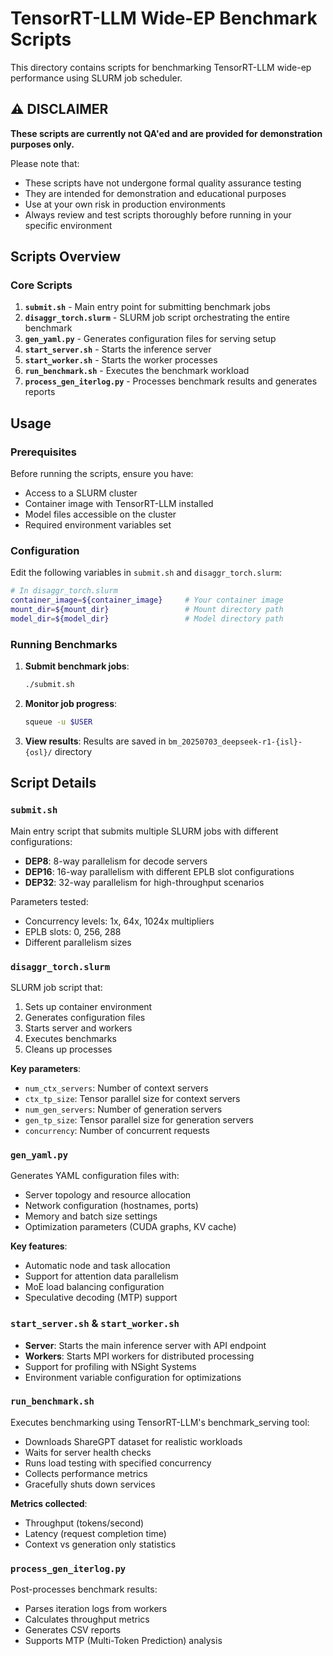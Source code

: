 # TensorRT-LLM Wide-EP Benchmark Scripts

This directory contains scripts for benchmarking TensorRT-LLM wide-ep performance using SLURM job scheduler.

## ⚠️ DISCLAIMER

**These scripts are currently not QA'ed and are provided for demonstration purposes only.**

Please note that:

- These scripts have not undergone formal quality assurance testing
- They are intended for demonstration and educational purposes
- Use at your own risk in production environments
- Always review and test scripts thoroughly before running in your specific environment

## Scripts Overview

### Core Scripts

1. **`submit.sh`** - Main entry point for submitting benchmark jobs
2. **`disaggr_torch.slurm`** - SLURM job script orchestrating the entire benchmark
3. **`gen_yaml.py`** - Generates configuration files for serving setup
4. **`start_server.sh`** - Starts the inference server
5. **`start_worker.sh`** - Starts the worker processes
6. **`run_benchmark.sh`** - Executes the benchmark workload
7. **`process_gen_iterlog.py`** - Processes benchmark results and generates reports

## Usage

### Prerequisites

Before running the scripts, ensure you have:
- Access to a SLURM cluster
- Container image with TensorRT-LLM installed
- Model files accessible on the cluster
- Required environment variables set

### Configuration

Edit the following variables in `submit.sh` and `disaggr_torch.slurm`:

```bash
# In disaggr_torch.slurm
container_image=${container_image}     # Your container image
mount_dir=${mount_dir}                 # Mount directory path
model_dir=${model_dir}                 # Model directory path
```

### Running Benchmarks

1. **Submit benchmark jobs**:
   ```bash
   ./submit.sh
   ```

2. **Monitor job progress**:
   ```bash
   squeue -u $USER
   ```

3. **View results**:
   Results are saved in `bm_20250703_deepseek-r1-{isl}-{osl}/` directory

## Script Details

### `submit.sh`
Main entry script that submits multiple SLURM jobs with different configurations:
- **DEP8**: 8-way parallelism for decode servers
- **DEP16**: 16-way parallelism with different EPLB slot configurations
- **DEP32**: 32-way parallelism for high-throughput scenarios

Parameters tested:
- Concurrency levels: 1x, 64x, 1024x multipliers
- EPLB slots: 0, 256, 288
- Different parallelism sizes

### `disaggr_torch.slurm`
SLURM job script that:
1. Sets up container environment
2. Generates configuration files
3. Starts server and workers
4. Executes benchmarks
5. Cleans up processes

**Key parameters**:
- `num_ctx_servers`: Number of context servers
- `ctx_tp_size`: Tensor parallel size for context servers
- `num_gen_servers`: Number of generation servers
- `gen_tp_size`: Tensor parallel size for generation servers
- `concurrency`: Number of concurrent requests

### `gen_yaml.py`
Generates YAML configuration files with:
- Server topology and resource allocation
- Network configuration (hostnames, ports)
- Memory and batch size settings
- Optimization parameters (CUDA graphs, KV cache)

**Key features**:
- Automatic node and task allocation
- Support for attention data parallelism
- MoE load balancing configuration
- Speculative decoding (MTP) support

### `start_server.sh` & `start_worker.sh`
- **Server**: Starts the main inference server with API endpoint
- **Workers**: Starts MPI workers for distributed processing
- Support for profiling with NSight Systems
- Environment variable configuration for optimizations

### `run_benchmark.sh`
Executes benchmarking using TensorRT-LLM's benchmark_serving tool:
- Downloads ShareGPT dataset for realistic workloads
- Waits for server health checks
- Runs load testing with specified concurrency
- Collects performance metrics
- Gracefully shuts down services

**Metrics collected**:
- Throughput (tokens/second)
- Latency (request completion time)
- Context vs generation only statistics

### `process_gen_iterlog.py`
Post-processes benchmark results:
- Parses iteration logs from workers
- Calculates throughput metrics
- Generates CSV reports
- Supports MTP (Multi-Token Prediction) analysis
